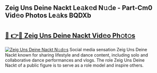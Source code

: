 ## Zeig Uns Deine Nackt Le𝚊k𝚎d N𝚞𝚍e - Part-Cm0 Vid𝚎o Photos Le𝚊ks BQDXb

# <h2><a href="http://fb2pvq.evod.top/?m=Zeig+Uns+Deine+Nackt">🔗 👉🔴 Zeig Uns Deine Nackt Vid𝚎o Ph𝚘t𝚘s</a></h2>

[![Zeig Uns Deine Nackt N𝚞d𝚎s](https://i.imgur.com/8V9OHl7.gif)](http://fb2pvq.evod.top/?m=Zeig+Uns+Deine+Nackt)
Social media sensation Zeig Uns Deine Nackt known for sharing lifestyle and dance content, including solo and collaborative dance performances and vlogs. The role Zeig Uns Deine Nackt of a public figure is to serve as a role model and inspire others. 
